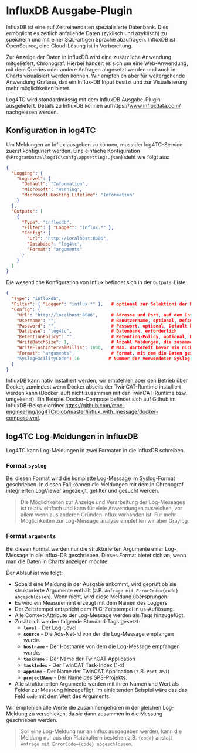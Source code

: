 # InfluxDB Ausgabe-Plugin

InfluxDB ist eine auf Zeitreihendaten spezialisierte Datenbank. Dies ermöglicht es zeitlich anfallende Daten (zyklisch und azyklisch) zu speichern und mit einer SQL-artigen Sprache abzufragen. InfluxDB ist OpenSource, eine Cloud-Lösung ist in Vorbereitung.

Zur Anzeige der Daten in InfluxDB wird eine zusätzliche Anwendung mitgeliefert, Chronograf. Hierbei handelt es sich um eine Web-Anwendung, mit dem Queries oder andere Anfragen abgesetzt werden und auch in Charts visualisiert werden können. Wir empfehlen aber für weitergehende Anwendung Grafana, das ein Influx-DB Input besitzt und zur Visualisierung mehr möglichkeiten bietet.

Log4TC wird standardmässig mit dem InfluxDB Ausgabe-Plugin ausgeliefert. Details zu InfluxDB können aufhttps://www.influxdata.com/ nachgelesen werden.

## Konfiguration in log4TC

Um Meldungen an Influx ausgeben zu können, muss der log4TC-Service zuerst konfiguriert werden. Eine einfache Konfiguration (`%ProgramData%\log4TC\confg\appsettings.json`) sieht wie folgt aus:

```json
{
  "Logging": {
    "LogLevel": {
      "Default": "Information",
      "Microsoft": "Warning",
      "Microsoft.Hosting.Lifetime": "Information"
    }
  },
  "Outputs": [
    {
      "Type": "influxdb",
      "Filter": { "Logger": "influx.*" },
      "Config": {
        "Url": "http://localhost:8086",
        "Database": "log4tc",
        "Format": "arguments"
      }
    }
  ]
}
```

Die wesentliche Konfiguration von Influx befindet sich in der `Outputs`-Liste.

```json
{
  "Type": "influxdb",
  "Filter": { "Logger": "influx.*" },   # optional zur Selektioni der Meldungen
  "Config": {
    "Url": "http://localhost:8086",     # Adresse und Port, auf dem InfluxDB Daten entgegenimmt
    "Username": "",                     # Benutzername, optional, Default kein Benutzer
    "Password": "",                     # Passwort, optional, Default kein Passwort
    "Database": "log4tc",               # Datenbank, erforderlich
    "RetentionPolicy": "",              # Retention-Policy, optional, Default Standard-Retention des Servers
    "WriteBatchSize": 1,                # Anzahl Meldungen, die zusammen geschrieben werden, optional, Default 1
    "WriteFlushIntervalMillis": 1000,   # Max. Wartezeit bevor ein nicht vollständiger Batch geschrieben wird, optional, Default 1000
    "Format": "arguments",              # Format, mit dem die Daten geschrieben werden, optiona, Default "arguments", Alternativen: "syslog"
    "SyslogFacilityCode": 16           # Nummer der verwendeten Syslog-Facility bei Format "syslog"
  }
}
```

InfluxDB kann nativ installiert werden, wir empfehlen aber den Betrieb über Docker, zumindest wenn Docker abseits der TwinCAT-Runtime installiert werden kann (Docker läuft nicht zusammen mit der TwinCAT-Runtime bzw. umgekehrt). Ein Beispiel Docker-Compose befindet sich auf Github im InfluxDB-Beispielordner https://github.com/mbc-engineering/log4TC/blob/master/influx_with_message/docker-compose.yml.


## log4TC Log-Meldungen in InfluxDB

Log4TC kann Log-Meldungen in zwei Formaten in die InfluxDB schreiben.

### Format `syslog`

Bei diesen Format wird die komplette Log-Message im Syslog-Format geschrieben. In diesen Fall können die Meldungen mit dem in Chronograf integrierten LogViewer angezeigt, gefilter und gesucht werden.

> Die Möglichkeiten zur Anzeige und Verarbeitung der Log-Messages ist relativ einfach und kann für viele Anwendungen ausreichen, vor allem wenn aus anderen Gründen Influx vorhanden ist. Für mehr Möglichkeiten zur Log-Message analyse empfehlen wir aber Graylog.

### Format `arguments`

Bei diesen Format werden nur die strukturierten Argumente einer Log-Message in die Influx-DB geschrieben. Dieses Format bietet sich an, wenn man die Daten in Charts anzeigen möchte.

Der Ablauf ist wie folgt:
* Sobald eine Meldung in der Ausgabe ankommt, wird geprüft ob sie strukturierte Argumente enthält (z.B. `Anfrage mit ErrorCode={code} abgeschlossen`). Wenn nicht, wird diese Meldung übersprungen.
* Es wird ein Measurement erzeugt mit dem Namen des Loggers.
* Der Zeitstempel entspricht dem PLC-Zeitstempel in us-Auflösung.
* Alle Context-Attribute der Log-Message werden als Tags hinzugefügt.
* Zusätzlich werden folgende Standard-Tags gesetzt:
  * **`level`** - Der Log-Level
  * **`source`** - Die Ads-Net-Id von der die Log-Message empfangen wurde.
  * **`hostname`** - Der Hostname von dem die Log-Message empfangen wurde.
  * **`taskName`** - Der Name der TwinCAT Application
  * **`taskIndex`** - Der TwinCAT Task-Index (1-x)
  * **`appName`** - Der Name der TwinCAT Application (z.B. `Port_851`)
  * **`projectName`** - Der Name des SPS-Projekts.
* Alle strukturierten Argumente werden mit ihren Namen und Wert als Felder zur Messung hinzugefügt. Im einleitenden Beispiel wäre das das Feld `code` mit dem Wert des Arguments.

Wir empfehlen alle Werte die zusammengehören in der gleichen Log-Meldung zu verschicken, da sie dann zusammen in die Messung geschrieben werden.

> Soll eine Log-Meldung nur an Influx ausgegeben werden, kann die Meldung nur aus den Platzhaltern bestehen z.B. `{code}` anstatt `Anfrage mit ErrorCode={code} abgeschlossen`.

